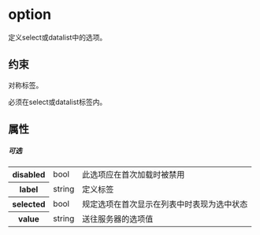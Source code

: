 # option

定义select或datalist中的选项。

## 约束

对称标签。

必须在select或datalist标签内。

## 属性

##### 可选

<table>
	<tr>
		<th>disabled</th>
		<td>bool</td>
		<td>此选项应在首次加载时被禁用</td>
	</tr>
	<tr>
		<th>label</th>
		<td>string</td>
		<td>定义标签</td>
	</tr>
	<tr>
		<th>selected</th>
		<td>bool</td>
		<td>规定选项在首次显示在列表中时表现为选中状态</td>
	</tr>
	<tr>
		<th>value</th>
		<td>string</td>
		<td>送往服务器的选项值</td>
	</tr>
</table>
